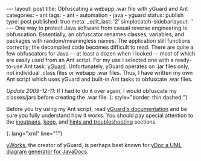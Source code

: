 --- layout: post title: Obfuscating a webapp .war file with yGuard and Ant categories: - ant tags: - ant - automation - java - yguard status: publish type: post published: true meta: \_edit\_last: \'2\' simplecatch-sidebarlayout: \'\' --- One way to protect Java software from casual reverse engineering is obfuscation. Essentially, an obfuscator renames classes, variables, and packages with random/meaningless names. The application still functions correctly; the decompiled code becomes difficult to read. There are quite a few obfuscators for Java -- at least a dozen when I looked -- most of which are easily used from an Ant script. For my use I selected one with a ready-to-use Ant task: [yGuard][1]. Unfortunately, yGuard operates on .jar files only, not individual .class files or webapp .war files. Thus, I have written my own Ant script which uses yGuard and built-in Ant tasks to obfuscate .war files.<!--more-->

*Update 2009-12-11*\: If I had to do it over again, I would obfuscate my
classes/jars before creating the .war file.
{: style="border: thin dashed;"}

 Before you try using my Ant script, read [yGuard\'s documentation][2] and be sure you fully understand how it works. You should pay special attention to the [inoutpairs][3], [keep][4], and [hints and troubleshooting][5] sections.     
    
    
    
    
    
    
    
        
    
    
    
    
    
        
        
    
    
    
    
    
    
        
    
    
    
    
        
    
    
    
    
    
    
    
    
        
    
    
    
    
    
        
            
            
        
          
        
            
                  
            
            
                
            
        
    
    
    
    
        
    
    
     
    
        
    
    
        
{: lang="xml" line="1"}

 [yWorks][6], the creator of yGuard, is perhaps best known for [yDoc a UML diagram generator for JavaDocs][7]. 

[1]: http://www.yworks.com/en/products_yguard_about.html
[2]: http://www.yworks.com/products/yguard/yguard_ant_howto.html
[3]: http://www.yworks.com/products/yguard/yguard_ant_howto.html#inoutpairs
[4]: http://www.yworks.com/products/yguard/yguard_ant_howto.html#keep
[5]: http://www.yworks.com/products/yguard/yguard_ant_howto.html#hints
[6]: http://www.yworks.com/
[7]: http://www.yworks.com/en/products_ydoc.html
